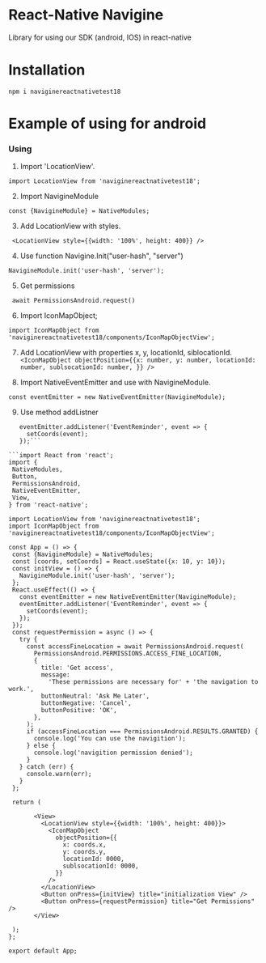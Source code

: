 

# React-Native Navigine
Library for using our SDK (android, IOS) in react-native
# Installation
```npm i naviginereactnativetest18```
# Example of using for android
### Using ###
1. Import 'LocationView'.

```import LocationView from 'naviginereactnativetest18';```

2. Import NavigineModule

```const {NavigineModule} = NativeModules;```

3. Add LocationView with styles.

``` <LocationView style={{width: '100%', height: 400}} />```

4. Use function Navigine.Init("user-hash", "server")

```NavigineModule.init('user-hash', 'server');```

5. Get permissions
 
``` await PermissionsAndroid.request()```

6.  Import IconMapObject;

```import IconMapObject from 'naviginereactnativetest18/components/IconMapObjectView';```

7. Add LocationView with properties x, y, locationId, siblocationId.
```<IconMapObject objectPosition={{x: number, y: number, locationId: number, sublsocationId: number, }} />```
 
8. Import NativeEventEmitter and use with NavigineModule.
 
 ```const eventEmitter = new NativeEventEmitter(NavigineModule);```
 
9. Use method addListner
 
 ```    const eventEmitter = new NativeEventEmitter(NavigineModule);
    eventEmitter.addListener('EventReminder', event => {
      setCoords(event);
    });```
    
```import React from 'react';
import {
  NativeModules,
  Button,
  PermissionsAndroid,
  NativeEventEmitter,
  View,
} from 'react-native';

import LocationView from 'naviginereactnativetest18';
import IconMapObject from 'naviginereactnativetest18/components/IconMapObjectView';

const App = () => {
  const {NavigineModule} = NativeModules;
  const [coords, setCoords] = React.useState({x: 10, y: 10});
  const initView = () => {
    NavigineModule.init('user-hash', 'server');
  };
  React.useEffect(() => {
    const eventEmitter = new NativeEventEmitter(NavigineModule);
    eventEmitter.addListener('EventReminder', event => {
      setCoords(event);
    });
  });
  const requestPermission = async () => {
    try {
      const accessFineLocation = await PermissionsAndroid.request(
        PermissionsAndroid.PERMISSIONS.ACCESS_FINE_LOCATION,
        {
          title: 'Get access',
          message:
            'These permissions are necessary for' + 'the navigation to work.',
          buttonNeutral: 'Ask Me Later',
          buttonNegative: 'Cancel',
          buttonPositive: 'OK',
        },
      );
      if (accessFineLocation === PermissionsAndroid.RESULTS.GRANTED) {
        console.log('You can use the navigition');
      } else {
        console.log('navigition permission denied');
      }
    } catch (err) {
      console.warn(err);
    }
  };

  return (

        <View>
          <LocationView style={{width: '100%', height: 400}}>
            <IconMapObject
              objectPosition={{
                x: coords.x,
                y: coords.y,
                locationId: 0000,
                sublsocationId: 0000,
              }}
            />
          </LocationView>
          <Button onPress={initView} title="initialization View" />
          <Button onPress={requestPermission} title="Get Permissions" />
        </View>

  );
};

export default App;
